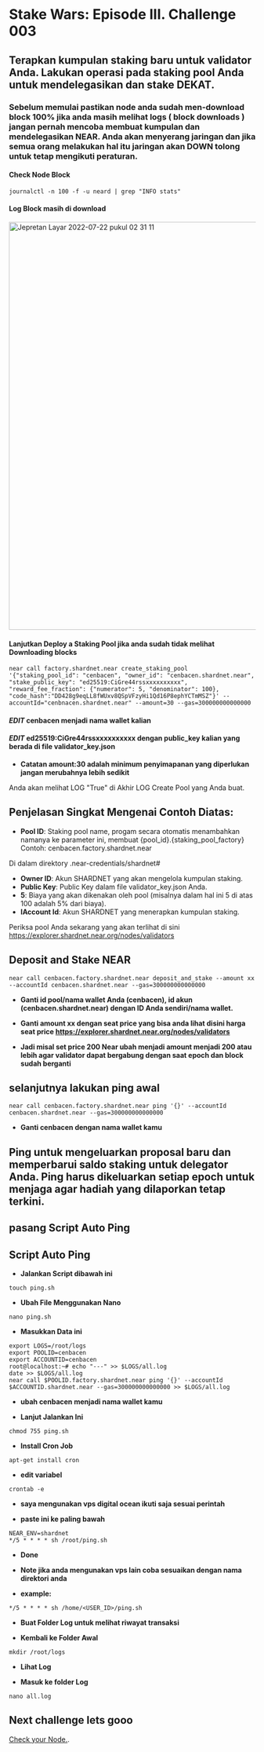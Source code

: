 # Stake Wars: Episode III. Challenge 003

## Terapkan kumpulan staking baru untuk validator Anda. Lakukan operasi pada staking pool Anda untuk mendelegasikan dan stake DEKAT.

### Sebelum memulai pastikan node anda sudah men-download block 100% jika anda masih melihat logs ( block downloads ) jangan pernah mencoba membuat kumpulan dan mendelegasikan NEAR. Anda akan menyerang jaringan dan jika semua orang melakukan hal itu jaringan akan DOWN tolong untuk tetap mengikuti peraturan.

#### Check Node Block
````
journalctl -n 100 -f -u neard | grep "INFO stats"
````

#### Log Block masih di download

<img width="831" alt="Jepretan Layar 2022-07-22 pukul 02 31 11" src="https://user-images.githubusercontent.com/55140596/180300131-188e5afb-dcec-4b66-ab53-388e80dac8b4.png">

#### Lanjutkan Deploy a Staking Pool jika anda sudah tidak melihat Downloading blocks

````
near call factory.shardnet.near create_staking_pool '{"staking_pool_id": "cenbacen", "owner_id": "cenbacen.shardnet.near", "stake_public_key": "ed25519:CiGre44rssxxxxxxxxxx", "reward_fee_fraction": {"numerator": 5, "denominator": 100}, "code_hash":"DD428g9eqLL8fWUxv8QSpVFzyHi1Qd16P8ephYCTmMSZ"}' --accountId="cenbnacen.shardnet.near" --amount=30 --gas=300000000000000
````
#### *EDIT* cenbacen menjadi nama wallet kalian

#### *EDIT* ed25519:CiGre44rssxxxxxxxxxx dengan public_key kalian yang berada di file validator_key.json

* **Catatan amount:30 adalah minimum penyimapanan yang diperlukan jangan merubahnya lebih sedikit**

Anda akan melihat LOG  "True" di Akhir LOG Create Pool yang Anda buat.

## Penjelasan Singkat Mengenai Contoh Diatas:

* **Pool ID**: Staking pool name, progam secara otomatis menambahkan namanya ke parameter ini, membuat {pool_id}.{staking_pool_factory} Contoh: cenbacen.factory.shardnet.near

Di dalam direktory .near-credentials/shardnet#

* **Owner ID**: Akun SHARDNET yang akan mengelola kumpulan staking.
* **Public Key**: Public Key dalam file validator_key.json Anda.
* **5**: Biaya yang akan dikenakan oleh pool (misalnya dalam hal ini 5 di atas 100 adalah 5% dari biaya).
* **IAccount Id**: Akun SHARDNET yang menerapkan kumpulan staking.

Periksa pool Anda sekarang yang akan terlihat di sini https://explorer.shardnet.near.org/nodes/validators

## Deposit and Stake NEAR
````
near call cenbacen.factory.shardnet.near deposit_and_stake --amount xx --accountId cenbacen.shardnet.near --gas=300000000000000
````
* **Ganti id pool/nama wallet Anda (cenbacen), id akun (cenbacen.shardnet.near) dengan ID Anda sendiri/nama wallet.**

* **Ganti amount xx dengan seat price yang bisa anda lihat disini harga seat price https://explorer.shardnet.near.org/nodes/validators**

* **Jadi misal set price 200 Near ubah menjadi amount menjadi 200 atau lebih agar validator dapat bergabung dengan saat epoch dan block sudah berganti**

## selanjutnya lakukan ping awal

````
near call cenbacen.factory.shardnet.near ping '{}' --accountId cenbacen.shardnet.near --gas=300000000000000
````
* **Ganti cenbacen dengan nama wallet kamu**

## Ping untuk mengeluarkan proposal baru dan memperbarui saldo staking untuk delegator Anda. Ping harus dikeluarkan setiap epoch untuk menjaga agar hadiah yang dilaporkan tetap terkini.

## pasang Script Auto Ping
## Script Auto Ping

* **Jalankan Script dibawah ini**

````
touch ping.sh
````

* **Ubah File Menggunakan Nano**

````
nano ping.sh
````

* **Masukkan Data ini**
````
export LOGS=/root/logs
export POOLID=cenbacen
export ACCOUNTID=cenbacen
root@localhost:~# echo "---" >> $LOGS/all.log
date >> $LOGS/all.log
near call $POOLID.factory.shardnet.near ping '{}' --accountId $ACCOUNTID.shardnet.near --gas=300000000000000 >> $LOGS/all.log
````
* **ubah cenbacen menjadi nama wallet kamu**

* **Lanjut Jalankan Ini**

````
chmod 755 ping.sh
````

* **Install Cron Job**
````
apt-get install cron
````

* **edit variabel**
````
crontab -e
````
* **saya mengunakan vps digital ocean ikuti saja sesuai perintah**

* **paste ini ke paling bawah**
````
NEAR_ENV=shardnet
*/5 * * * * sh /root/ping.sh
````

* **Done**

* **Note jika anda mengunakan vps lain coba sesuaikan dengan nama direktori anda**

* **example:**
````
*/5 * * * * sh /home/<USER_ID>/ping.sh
````
* **Buat Folder Log untuk melihat riwayat transaksi**

* **Kembali ke Folder Awal**
````
mkdir /root/logs 
````
* **Lihat Log**

* **Masuk ke folder Log**
````
nano all.log
````

## Next challenge lets gooo

[Check your Node.](./Halaman_4.md).






